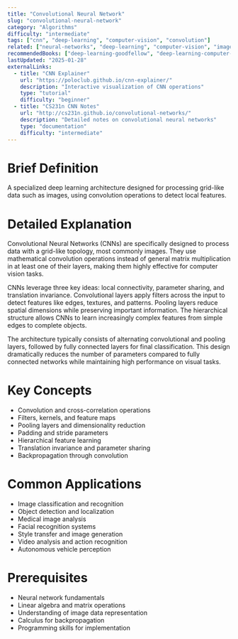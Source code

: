 ```yaml
---
title: "Convolutional Neural Network"
slug: "convolutional-neural-network"
category: "Algorithms"
difficulty: "intermediate"
tags: ["cnn", "deep-learning", "computer-vision", "convolution"]
related: ["neural-networks", "deep-learning", "computer-vision", "image-processing"]
recommendedBooks: ["deep-learning-goodfellow", "deep-learning-computer-vision", "hands-on-ml"]
lastUpdated: "2025-01-28"
externalLinks:
  - title: "CNN Explainer"
    url: "https://poloclub.github.io/cnn-explainer/"
    description: "Interactive visualization of CNN operations"
    type: "tutorial"
    difficulty: "beginner"
  - title: "CS231n CNN Notes"
    url: "http://cs231n.github.io/convolutional-networks/"
    description: "Detailed notes on convolutional neural networks"
    type: "documentation"
    difficulty: "intermediate"
---
```


# Brief Definition
A specialized deep learning architecture designed for processing grid-like data such as images, using convolution operations to detect local features.

# Detailed Explanation
Convolutional Neural Networks (CNNs) are specifically designed to process data with a grid-like topology, most commonly images. They use mathematical convolution operations instead of general matrix multiplication in at least one of their layers, making them highly effective for computer vision tasks.

CNNs leverage three key ideas: local connectivity, parameter sharing, and translation invariance. Convolutional layers apply filters across the input to detect features like edges, textures, and patterns. Pooling layers reduce spatial dimensions while preserving important information. The hierarchical structure allows CNNs to learn increasingly complex features from simple edges to complete objects.

The architecture typically consists of alternating convolutional and pooling layers, followed by fully connected layers for final classification. This design dramatically reduces the number of parameters compared to fully connected networks while maintaining high performance on visual tasks.

# Key Concepts
- Convolution and cross-correlation operations
- Filters, kernels, and feature maps
- Pooling layers and dimensionality reduction
- Padding and stride parameters
- Hierarchical feature learning
- Translation invariance and parameter sharing
- Backpropagation through convolution

# Common Applications
- Image classification and recognition
- Object detection and localization
- Medical image analysis
- Facial recognition systems
- Style transfer and image generation
- Video analysis and action recognition
- Autonomous vehicle perception

# Prerequisites
- Neural network fundamentals
- Linear algebra and matrix operations
- Understanding of image data representation
- Calculus for backpropagation
- Programming skills for implementation